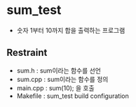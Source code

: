 # sum_test
* 숫자 1부터 10까지 합을 출력하는 프로그램

## Restraint
* sum.h : sum이라는 함수를 선언
* sum.cpp : sum이라는 함수를 정의
* main.cpp : sum(10); 을 호출
* Makefile : sum_test build configuration
